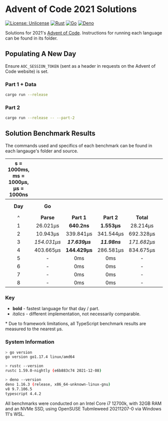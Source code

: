 # Advent of Code 2021 Solutions

[![License: Unlicense](https://img.shields.io/badge/license-Unlicense-blue.svg)](http://unlicense.org/)
[![Rust](https://github.com/maneac/aoc2021/actions/workflows/rust.yml/badge.svg)](https://github.com/maneac/aoc2021/actions/workflows/rust.yml)
[![Go](https://github.com/maneac/aoc2021/actions/workflows/golang.yml/badge.svg)](https://github.com/maneac/aoc2021/actions/workflows/golang.yml)
[![Deno](https://github.com/maneac/aoc2021/actions/workflows/deno.yml/badge.svg)](https://github.com/maneac/aoc2021/actions/workflows/deno.yml)

Solutions for 2021's [Advent of Code](https://adventofcode.com/2021). Instructions for running each language can be found in its folder.

## Populating A New Day

Ensure `AOC_SESSION_TOKEN` (sent as a header in requests on the Advent of Code website) is set.

### Part 1 + Data

```bash
cargo run --release
```

### Part 2

```bash
cargo run --release -- --part-2
```

## Solution Benchmark Results

The commands used and specifics of each benchmark can be found in each langauge's folder and source.

<centre>

| s = 1000ms, ms = 1000&mu;s, &mu;s = 1000ns                                                                                                                                                                                      |||||||||||||||
|:---------:|:-----------------:|:-----------------:|:-----------------:|:-----------------:|:-----:|:-----------------:|:-------------:|:-----------------:|:-----------------:|:-----:|:---------:|:-------------:|:-------------:|:---------:|
| **Day**   |                               **Go**                                       ||||&nbsp; |                            **Rust**                                    ||||&nbsp; |            **TypeScript (Deno)\***                    |
| ^         | **Parse**         | **Part 1**        | **Part 2**        | **Total**         |&nbsp; | **Parse**         | **Part 1**    | **Part 2**        | **Total**         |&nbsp; | **Parse** | **Part 1**    | **Part 2**    | **Total** |
| 1         | 26.021&mu;s       | **640.2ns**       | **1.553&mu;s**    | 28.214&mu;s       |&nbsp; | **411ns**         | 3.833&mu;s    | 22.965&mu;s       | **27.209&mu;s**   |&nbsp; | 116&mu;s  | 36&mu;s       | 88&mu;s       | 240&mu;s  |
| 2         | 10.943&mu;s       | 339.841&mu;s      | 341.544&mu;s      | 692.328&mu;s      |&nbsp; | **734ns**         | **589ns**     | 17.61&mu;s        | **18.933&mu;s**   |&nbsp; | 180&mu;s  | 32&mu;s       | **16&mu;s**   | 228&mu;s  |
| 3         | *154.031&mu;s*    | ***17.639&mu;s*** | ***11.98ns***     | *171.682&mu;s*    |&nbsp; | **6.083&mu;s**    | 80.437&mu;s   | 55.775&mu;s       | **142.295&mu;s**  |&nbsp; | 224&mu;s  | 216&mu;s      | 52&mu;s       | 492&mu;s  |
| 4         | 403.665&mu;s      | **144.429&mu;s**  | 286.581&mu;s      | 834.675&mu;s      |&nbsp; | **104.342&mu;s**  | 428.096&mu;s  | **20.331&mu;s**   | **552.769&mu;s**  |&nbsp; | 320&mu;s  | 3.132ms       | 2.936ms       | 6.388ms   |
| 5         | -                 | 0ms               | 0ms               | -                 |&nbsp; | -                 | 0ms           | 0ms               | -                 |&nbsp; | -         | 0ms           | 0ms           | -         |
| 6         | -                 | 0ms               | 0ms               | -                 |&nbsp; | -                 | 0ms           | 0ms               | -                 |&nbsp; | -         | 0ms           | 0ms           | -         |
| 7         | -                 | 0ms               | 0ms               | -                 |&nbsp; | -                 | 0ms           | 0ms               | -                 |&nbsp; | -         | 0ms           | 0ms           | -         |
| 8         | -                 | 0ms               | 0ms               | -                 |&nbsp; | -                 | 0ms           | 0ms               | -                 |&nbsp; | -         | 0ms           | 0ms           | -         |

</centre>

### Key

- **bold** - fastest language for that day / part.
- *italics* - different implementation, not necessarily comparable.

\* Due to framework limitations, all TypeScript benchmark results are measured to the nearest &mu;s.

### System Information

```sh
> go version
go version go1.17.4 linux/amd64

> rustc --version
rustc 1.59.0-nightly (e6b883c74 2021-12-08)

> deno --version
deno 1.16.3 (release, x86_64-unknown-linux-gnu)
v8 9.7.106.5
typescript 4.4.2
```

All benchmarks were conducted on an Intel Core i7 12700k, with 32GB RAM and an NVMe SSD, using OpenSUSE Tubmleweed 20211207-0 via Windows 11's WSL.
